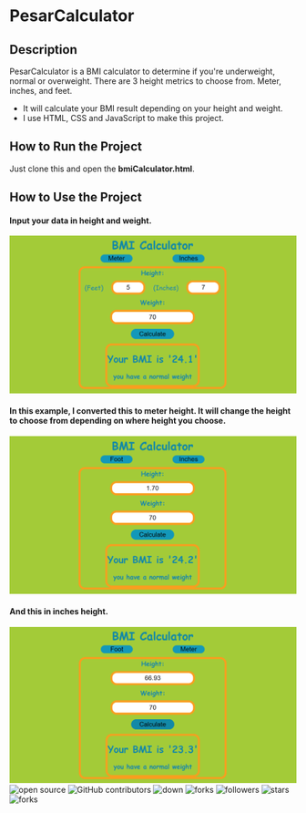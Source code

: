 # PesarCalculator

## Description
PesarCalculator is a BMI calculator to determine if you're underweight, normal or overweight. There are 3 height metrics to choose from. Meter, inches, and feet.

- It will calculate your BMI result depending on your height and weight.
- I use HTML, CSS and JavaScript to make this project.

## How to Run the Project
Just clone this and open the **bmiCalculator.html**.

## How to Use the Project
#### Input your data in height and weight.
![none](screenshots/1.png?raw=true)
#### In this example, I converted this to meter height. It will change the height to choose from depending on where height you choose.
![none](screenshots/2.png?raw=true)
#### And this in inches height. 
![none](screenshots/3.png?raw=true)
![open source](https://img.shields.io/badge/Open%20Source-%F0%9F%92%9A-white)
![GitHub contributors](https://img.shields.io/github/contributors/Llanz-dev/PesarCalculator)
![down](https://img.shields.io/github/downloads/Llanz-dev/PesarCalculator/total)
![forks](https://img.shields.io/github/last-commit/Llanz-dev/PesarCalculator)
![followers](https://img.shields.io/github/followers/Llanz-dev?style=social)
![stars](https://img.shields.io/github/stars/Llanz-dev?style=social)
![forks](https://img.shields.io/github/forks/Llanz-dev/PesarCalculator?style=social)

